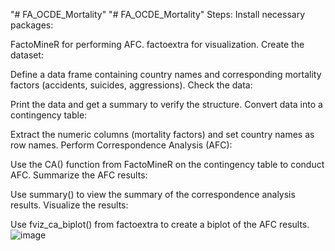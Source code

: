 "# FA_OCDE_Mortality" 
"# FA_OCDE_Mortality" 
Steps:
Install necessary packages:

FactoMineR for performing AFC.
factoextra for visualization.
Create the dataset:

Define a data frame containing country names and corresponding mortality factors (accidents, suicides, aggressions).
Check the data:

Print the data and get a summary to verify the structure.
Convert data into a contingency table:

Extract the numeric columns (mortality factors) and set country names as row names.
Perform Correspondence Analysis (AFC):

Use the CA() function from FactoMineR on the contingency table to conduct AFC.
Summarize the AFC results:

Use summary() to view the summary of the correspondence analysis results.
Visualize the results:

Use fviz_ca_biplot() from factoextra to create a biplot of the AFC results.
![image](https://github.com/user-attachments/assets/c7c80155-6fab-4650-ab0b-de138ca18225)
